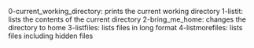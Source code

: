 0-current_working_directory: prints the current working directory
1-listit: lists the contents of the current directory
2-bring_me_home: changes the directory to home
3-listfiles: lists files in long format
4-listmorefiles: lists files including hidden files
